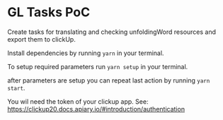 # GL Tasks PoC

Create tasks for translating and checking unfoldingWord resources and export them to clickUp.

Install dependencies by running ```yarn``` in your terminal.

To setup required parameters run ```yarn setup``` in your terminal.

after parameters are setup you can repeat last action by running ```yarn start```.

You wil need the token of your clickup app. See: <https://clickup20.docs.apiary.io/#introduction/authentication>